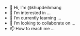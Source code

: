 - 👋 Hi, I’m @khupdeihmang
- 👀 I’m interested in ...
- 🌱 I’m currently learning ...
- 💞️ I’m looking to collaborate on ...
- 📫 How to reach me ...

<!---
khupdeihmang/khupdeihmang is a ✨ special ✨ repository because its `README.md` (this file) appears on your GitHub profile.
You can click the Preview link to take a look at your changes.
--->

